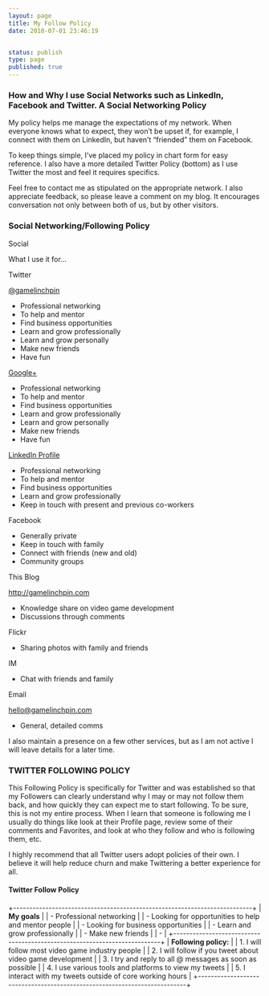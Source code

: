 ```yaml
---
layout: page
title: My Follow Policy
date: 2010-07-01 23:46:19


status: publish
type: page
published: true
---
```

### How and Why I use Social Networks such as LinkedIn, Facebook and Twitter. A Social Networking Policy

My policy helps me manage the expectations of my network. When everyone
knows what to expect, they won’t be upset if, for example, I connect
with them on LinkedIn, but haven’t “friended” them on Facebook.

To keep things simple, I’ve placed my policy in chart form for easy
reference. I also have a more detailed Twitter Policy (bottom) as I use
Twitter the most and feel it requires specifics.

Feel free to contact me as stipulated on the appropriate network. I also
appreciate feedback, so please leave a comment on my blog. It encourages
conversation not only between both of us, but by other visitors.

### Social Networking/Following Policy

Social

What I use it for...

Twitter

[@gamelinchpin](http://twitter.com/gamelinchpin)

-   Professional networking
-   To help and mentor
-   Find business opportunities
-   Learn and grow professionally
-   Learn and grow personally
-   Make new friends
-   Have fun

[Google+](https://plus.google.com/u/0/104438896343844387076)

-   Professional networking
-   To help and mentor
-   Find business opportunities
-   Learn and grow professionally
-   Learn and grow personally
-   Make new friends
-   Have fun

[LinkedIn Profile](http://www.linkedin.com/in/simeonpashley)

-   Professional networking
-   To help and mentor
-   Find business opportunities
-   Learn and grow professionally
-   Keep in touch with present and previous co-workers

Facebook

-   Generally private
-   Keep in touch with family
-   Connect with friends (new and old)
-   Community groups

This Blog

<http://gamelinchpin.com>

-   Knowledge share on video game development
-   Discussions through comments

Flickr

-   Sharing photos with family and friends

IM

-   Chat with friends and family

Email

<hello@gamelinchpin.com>

-   General, detailed comms

I also maintain a presence on a few other services, but as I am not
active I will leave details for a later time.

### TWITTER FOLLOWING POLICY

This Following Policy is specifically for Twitter and was established so
that my Followers can clearly understand why I may or may not follow
them back, and how quickly they can expect me to start following. To be
sure, this is not my entire process. When I learn that someone is
following me I usually do things like look at their Profile page, review
some of their comments and Favorites, and look at who they follow and
who is following them, etc.

I highly recommend that all Twitter users adopt policies of their own. I
believe it will help reduce churn and make Twittering a better
experience for all.

#### Twitter Follow Policy

+--------------------------------------------------------------------------+
| **My goals**                                                             |
| -   Professional networking                                              |
| -   Looking for opportunities to help and mentor people                  |
| -   Looking for business opportunities                                   |
| -   Learn and grow professionally                                        |
| -   Make new friends                                                     |
| -                                                                        |
+--------------------------------------------------------------------------+
| **Following policy:**                                                    |
| 1.  I will follow most video game industry people                        |
| 2.  I will follow if you tweet about video game development              |
| 3.  I try and reply to all @ messages as soon as possible                |
| 4.  I use various tools and platforms to view my tweets                  |
| 5.  I interact with my tweets outside of core working hours              |
+--------------------------------------------------------------------------+


